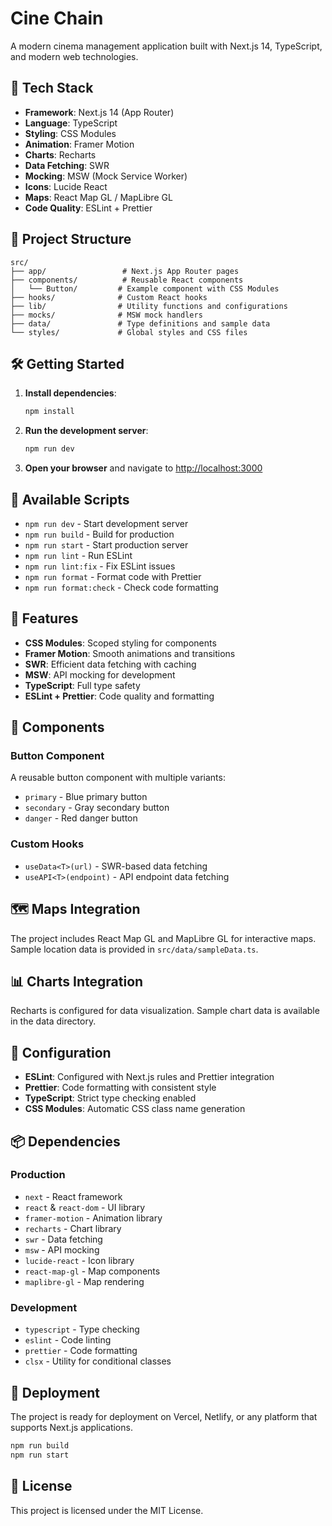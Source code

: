 # Cine Chain

A modern cinema management application built with Next.js 14, TypeScript, and modern web technologies.

## 🚀 Tech Stack

- **Framework**: Next.js 14 (App Router)
- **Language**: TypeScript
- **Styling**: CSS Modules
- **Animation**: Framer Motion
- **Charts**: Recharts
- **Data Fetching**: SWR
- **Mocking**: MSW (Mock Service Worker)
- **Icons**: Lucide React
- **Maps**: React Map GL / MapLibre GL
- **Code Quality**: ESLint + Prettier

## 📁 Project Structure

```
src/
├── app/                 # Next.js App Router pages
├── components/          # Reusable React components
│   └── Button/         # Example component with CSS Modules
├── hooks/              # Custom React hooks
├── lib/                # Utility functions and configurations
├── mocks/              # MSW mock handlers
├── data/               # Type definitions and sample data
└── styles/             # Global styles and CSS files
```

## 🛠️ Getting Started

1. **Install dependencies**:
   ```bash
   npm install
   ```

2. **Run the development server**:
   ```bash
   npm run dev
   ```

3. **Open your browser** and navigate to [http://localhost:3000](http://localhost:3000)

## 📝 Available Scripts

- `npm run dev` - Start development server
- `npm run build` - Build for production
- `npm run start` - Start production server
- `npm run lint` - Run ESLint
- `npm run lint:fix` - Fix ESLint issues
- `npm run format` - Format code with Prettier
- `npm run format:check` - Check code formatting

## 🎨 Features

- **CSS Modules**: Scoped styling for components
- **Framer Motion**: Smooth animations and transitions
- **SWR**: Efficient data fetching with caching
- **MSW**: API mocking for development
- **TypeScript**: Full type safety
- **ESLint + Prettier**: Code quality and formatting

## 🧩 Components

### Button Component
A reusable button component with multiple variants:
- `primary` - Blue primary button
- `secondary` - Gray secondary button  
- `danger` - Red danger button

### Custom Hooks
- `useData<T>(url)` - SWR-based data fetching
- `useAPI<T>(endpoint)` - API endpoint data fetching

## 🗺️ Maps Integration

The project includes React Map GL and MapLibre GL for interactive maps. Sample location data is provided in `src/data/sampleData.ts`.

## 📊 Charts Integration

Recharts is configured for data visualization. Sample chart data is available in the data directory.

## 🔧 Configuration

- **ESLint**: Configured with Next.js rules and Prettier integration
- **Prettier**: Code formatting with consistent style
- **TypeScript**: Strict type checking enabled
- **CSS Modules**: Automatic CSS class name generation

## 📦 Dependencies

### Production
- `next` - React framework
- `react` & `react-dom` - UI library
- `framer-motion` - Animation library
- `recharts` - Chart library
- `swr` - Data fetching
- `msw` - API mocking
- `lucide-react` - Icon library
- `react-map-gl` - Map components
- `maplibre-gl` - Map rendering

### Development
- `typescript` - Type checking
- `eslint` - Code linting
- `prettier` - Code formatting
- `clsx` - Utility for conditional classes

## 🚀 Deployment

The project is ready for deployment on Vercel, Netlify, or any platform that supports Next.js applications.

```bash
npm run build
npm run start
```

## 📄 License

This project is licensed under the MIT License.